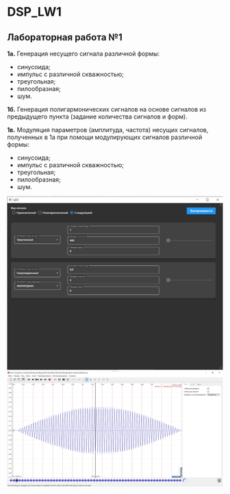 # DSP_LW1
## Лабораторная работа №1
**1a.** Генерация несущего сигнала различной формы:
- синусоида;
- импульс с различной скважностью;
- треугольная;
- пилообразная;
- шум.

**1б.** Генерация полигармонических сигналов на основе сигналов из предыдущего пункта (задание количества сигналов и форм).

**1в.** Модуляция параметров (амплитуда, частота) несущих сигналов, полученных в 1а при помощи модулирующих сигналов различной формы:
- синусоида;
- импульс с различной скважностью;
- треугольная;
- пилообразная;
- шум.

![Program](https://github.com/chiki-takipavel/DSP_LW1/blob/master/Screenshots/DSP_LW1.png)
![Sonic Visualiser](https://github.com/chiki-takipavel/DSP_LW1/blob/master/Screenshots/DSP_LW1_SonicVisualiser.png)
